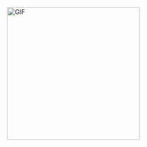 <img align="right" alt="GIF" src="https://cdn.discordapp.com/attachments/760585593263751188/760585640571306055/3.gif" width="300"/>
